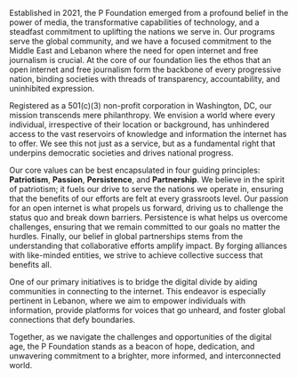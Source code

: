 Established in 2021, the P Foundation emerged from a profound belief in the power of media, the transformative capabilities of technology, and a steadfast commitment to uplifting the nations we serve in. Our programs serve the global community, and we have a focused commitment to the Middle East and Lebanon where the need for open internet and free journalism is crucial. At the core of our foundation lies the ethos that an open internet and free journalism form the backbone of every progressive nation, binding societies with threads of transparency, accountability, and uninhibited expression.

Registered as a 501(c)(3) non-profit corporation in Washington, DC, our mission transcends mere philanthropy. We envision a world where every individual, irrespective of their location or background, has unhindered access to the vast reservoirs of knowledge and information the internet has to offer. We see this not just as a service, but as a fundamental right that underpins democratic societies and drives national progress.

Our core values can be best encapsulated in four guiding principles: **Patriotism**, **Passion**, **Persistence**, and **Partnership**.
We believe in the spirit of patriotism; it fuels our drive to serve the nations we operate in, ensuring that the benefits of our efforts are felt at every grassroots level.
Our passion for an open internet is what propels us forward, driving us to challenge the status quo and break down barriers.
Persistence is what helps us overcome challenges, ensuring that we remain committed to our goals no matter the hurdles.
Finally, our belief in global partnerships stems from the understanding that collaborative efforts amplify impact. By forging alliances with like-minded entities, we strive to achieve collective success that benefits all.

One of our primary initiatives is to bridge the digital divide by aiding communities in connecting to the internet. This endeavor is especially pertinent in Lebanon, where we aim to empower individuals with information, provide platforms for voices that go unheard, and foster global connections that defy boundaries.

Together, as we navigate the challenges and opportunities of the digital age, the P Foundation stands as a beacon of hope, dedication, and unwavering commitment to a brighter, more informed, and interconnected world.
